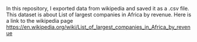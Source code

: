 In this repository, I exported data from wikipedia and saved it as a .csv file. This dataset is about List of largest companies in Africa by revenue.
Here is a link to the wikipedia page <https://en.wikipedia.org/wiki/List_of_largest_companies_in_Africa_by_revenue>
